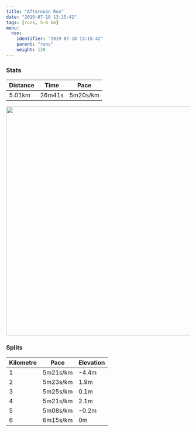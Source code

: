 ```yaml
---
title: "Afternoon Run"
date: "2019-07-18 13:15:42"
tags: [runs, 5-6 km]
menu:
  nav:
    identifier: "2019-07-18 13:15:42"
    parent: "runs"
    weight: 130
---
```


### Stats

| Distance | Time | Pace |
|----------|------|------|
|5.01km|26m41s|5m20s/km|

<img src='https://maps.googleapis.com/maps/api/staticmap?maptype=terrain&path=enc:cqjeIdyyLRz@zAbDv@`ALLl@l@XRXZH@TIZCr@FT?XLVXf@v@Z~@lAvCv@hAx@|@b@t@^f@Lt@PFHLN`ARVn@dAZr@bAzCl@dC^nBb@bB^hBb@vCl@xEv@bH|@lHLtAJn@?VA\ULC@EKKqBB@PlAPpB@pAHhABp@EbBD^@ZAl@BrCEt@Br@Cz@C|D@pAQjBDlAAn@D\?l@KdBAJKVAxA@JERG|@St@Ez@By@^gD?WLQJ[@cA@YFUEq@?uANw@@Y@_@K_A?uBKyB@a@Ac@HiBCWDsCEeAD_A@sAEc@G}BMu@A}@KuAOqAAy@UsAg@wD[}CKOGEMAEEY_@]q@So@_A_C[a@_@u@WgAKiAWcHKcA_@yAs@mBoAuDU]k@qAa@q@_@e@_@]UMoA]eAg@g@[OMe@}@IGOBc@ZE?IGa@{@k@}AaBoDUs@k@uBs@yB&key=AIzaSyBPVQ_iynBzLujdhfLzy8Z-5zczbktE55k&size=800x800&scale=2&markers=color:yellow|label:S|53.47106,-2.26723&markers=color:green|label:F|53.471219999999974,-2.267540000000001' width='625' />

### Splits

| Kilometre | Pace | Elevation |
|------|------|-----------|
|1|5m21s/km|-4.4m|
|2|5m23s/km|1.9m|
|3|5m25s/km|0.1m|
|4|5m21s/km|2.1m|
|5|5m08s/km|-0.2m|
|6|6m15s/km|0m|
